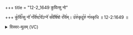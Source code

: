 +++
title = "12-2_1649 कुवित्सु नो"

+++
कु꣣वि꣢꣫त्सु नो꣣ ग꣡वि꣢ष्ट꣣ये꣡ऽग्ने꣢ सं꣣वे꣡षि꣢षो र꣣यि꣢म्। उ꣡रु꣢कृदु꣣रु꣡ ण꣢स्कृधि ॥ 12-2:1649 ॥

<details><summary>विस्वर-मूलम् (VC)</summary>

कुवित्सु नो गविष्टयेऽग्ने संवेषिषो रयिम् । उरुकृदुरु णस्कृधि ॥१६४९॥
</details>